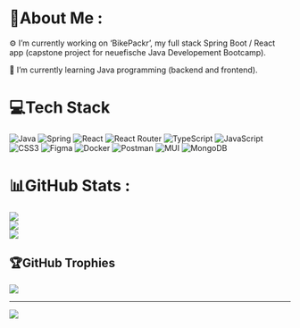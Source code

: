 # 💫About Me :
⚙️ I’m currently working on ‘BikePackr’, my full stack Spring Boot / React app
(capstone project for neuefische Java Developement Bootcamp).

🌱 I’m currently learning Java programming (backend and frontend).



# 💻Tech Stack
![Java](https://img.shields.io/badge/java-%23ED8B00.svg?style=flat&logo=java&logoColor=white) ![Spring](https://img.shields.io/badge/spring-%236DB33F.svg?style=flat&logo=spring&logoColor=white) ![React](https://img.shields.io/badge/react-%2320232a.svg?style=flat&logo=react&logoColor=%2361DAFB) ![React Router](https://img.shields.io/badge/React_Router-CA4245?style=flat&logo=react-router&logoColor=white) ![TypeScript](https://img.shields.io/badge/typescript-%23007ACC.svg?style=flat&logo=typescript&logoColor=white) ![JavaScript](https://img.shields.io/badge/javascript-%23323330.svg?style=flat&logo=javascript&logoColor=%23F7DF1E) ![CSS3](https://img.shields.io/badge/css3-%231572B6.svg?style=flat&logo=css3&logoColor=white) ![Figma](https://img.shields.io/badge/figma-%23F24E1E.svg?style=flat&logo=figma&logoColor=white) ![Docker](https://img.shields.io/badge/docker-%230db7ed.svg?style=flat&logo=docker&logoColor=white) ![Postman](https://img.shields.io/badge/Postman-FF6C37?style=flat&logo=postman&logoColor=white) ![MUI](https://img.shields.io/badge/MUI-%230081CB.svg?style=flat&logo=material-ui&logoColor=white) ![MongoDB](https://img.shields.io/badge/MongoDB-%234ea94b.svg?style=flat&logo=mongodb&logoColor=white)
# 📊GitHub Stats :
![](https://github-readme-stats.vercel.app/api?username=helenrendich&theme=dracula&hide_border=true&include_all_commits=false&count_private=false)<br/>
![](https://github-readme-streak-stats.herokuapp.com/?user=helenrendich&theme=dracula&hide_border=true)<br/>
![](https://github-readme-stats.vercel.app/api/top-langs/?username=helenrendich&theme=dracula&hide_border=true&include_all_commits=false&count_private=false&layout=compact)

## 🏆GitHub Trophies
![](https://github-trophies.vercel.app/?username=helenrendich&theme=oldie&no-frame=false&no-bg=false&margin-w=4)

---
[![](https://visitcount.itsvg.in/api?id=helenrendich&icon=4&color=6)](https://visitcount.itsvg.in)
